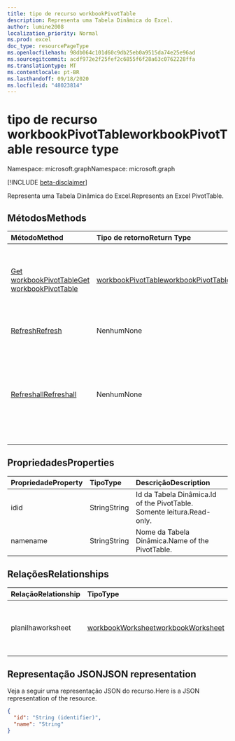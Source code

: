 ```yaml
---
title: tipo de recurso workbookPivotTable
description: Representa uma Tabela Dinâmica do Excel.
author: lumine2008
localization_priority: Normal
ms.prod: excel
doc_type: resourcePageType
ms.openlocfilehash: 98db064c101d60c9db25eb0a9515da74e25e96ad
ms.sourcegitcommit: acdf972e2f25fef2c6855f6f28a63c0762228ffa
ms.translationtype: MT
ms.contentlocale: pt-BR
ms.lasthandoff: 09/18/2020
ms.locfileid: "48023814"
---
```

# <a name="workbookpivottable-resource-type"></a><span data-ttu-id="9ea1b-103">tipo de recurso workbookPivotTable</span><span class="sxs-lookup"><span data-stu-id="9ea1b-103">workbookPivotTable resource type</span></span>

<span data-ttu-id="9ea1b-104">Namespace: microsoft.graph</span><span class="sxs-lookup"><span data-stu-id="9ea1b-104">Namespace: microsoft.graph</span></span>

[!INCLUDE [beta-disclaimer](../../includes/beta-disclaimer.md)]

<span data-ttu-id="9ea1b-105">Representa uma Tabela Dinâmica do Excel.</span><span class="sxs-lookup"><span data-stu-id="9ea1b-105">Represents an Excel PivotTable.</span></span>

## <a name="methods"></a><span data-ttu-id="9ea1b-106">Métodos</span><span class="sxs-lookup"><span data-stu-id="9ea1b-106">Methods</span></span>

| <span data-ttu-id="9ea1b-107">Método</span><span class="sxs-lookup"><span data-stu-id="9ea1b-107">Method</span></span>           | <span data-ttu-id="9ea1b-108">Tipo de retorno</span><span class="sxs-lookup"><span data-stu-id="9ea1b-108">Return Type</span></span>    |<span data-ttu-id="9ea1b-109">Descrição</span><span class="sxs-lookup"><span data-stu-id="9ea1b-109">Description</span></span>|
|:---------------|:--------|:----------|
|[<span data-ttu-id="9ea1b-110">Get workbookPivotTable</span><span class="sxs-lookup"><span data-stu-id="9ea1b-110">Get workbookPivotTable</span></span>](../api/workbookpivottable-get.md) | [<span data-ttu-id="9ea1b-111">workbookPivotTable</span><span class="sxs-lookup"><span data-stu-id="9ea1b-111">workbookPivotTable</span></span>](workbookpivottable.md) |<span data-ttu-id="9ea1b-112">Leia as propriedades e relacionamentos do objeto workbookPivotTable.</span><span class="sxs-lookup"><span data-stu-id="9ea1b-112">Read properties and relationships of workbookPivotTable object.</span></span>|
|[<span data-ttu-id="9ea1b-113">Refresh</span><span class="sxs-lookup"><span data-stu-id="9ea1b-113">Refresh</span></span>](../api/workbookpivottable-refresh.md)|<span data-ttu-id="9ea1b-114">Nenhum</span><span class="sxs-lookup"><span data-stu-id="9ea1b-114">None</span></span>|<span data-ttu-id="9ea1b-115">Atualiza a Tabela Dinâmica.</span><span class="sxs-lookup"><span data-stu-id="9ea1b-115">Refreshes the PivotTable.</span></span> |
|[<span data-ttu-id="9ea1b-116">Refreshall</span><span class="sxs-lookup"><span data-stu-id="9ea1b-116">Refreshall</span></span>](../api/workbookpivottable-refreshall.md)|<span data-ttu-id="9ea1b-117">Nenhum</span><span class="sxs-lookup"><span data-stu-id="9ea1b-117">None</span></span>|<span data-ttu-id="9ea1b-p101">Atualização de todas as tabelas dentro de uma determinada planilha. Observe que esta ação está disponível somente na coleção de tabela dinâmica.</span><span class="sxs-lookup"><span data-stu-id="9ea1b-p101">Refresh all tables within given worksheet. Note that this action is available only on the pivot table collection.</span></span>|

## <a name="properties"></a><span data-ttu-id="9ea1b-120">Propriedades</span><span class="sxs-lookup"><span data-stu-id="9ea1b-120">Properties</span></span>
| <span data-ttu-id="9ea1b-121">Propriedade</span><span class="sxs-lookup"><span data-stu-id="9ea1b-121">Property</span></span>     | <span data-ttu-id="9ea1b-122">Tipo</span><span class="sxs-lookup"><span data-stu-id="9ea1b-122">Type</span></span>   |<span data-ttu-id="9ea1b-123">Descrição</span><span class="sxs-lookup"><span data-stu-id="9ea1b-123">Description</span></span>|
|:---------------|:--------|:----------|
|<span data-ttu-id="9ea1b-124">id</span><span class="sxs-lookup"><span data-stu-id="9ea1b-124">id</span></span>|<span data-ttu-id="9ea1b-125">String</span><span class="sxs-lookup"><span data-stu-id="9ea1b-125">String</span></span>| <span data-ttu-id="9ea1b-126">Id da Tabela Dinâmica.</span><span class="sxs-lookup"><span data-stu-id="9ea1b-126">Id of the PivotTable.</span></span>   <span data-ttu-id="9ea1b-127">Somente leitura.</span><span class="sxs-lookup"><span data-stu-id="9ea1b-127">Read-only.</span></span>|
|<span data-ttu-id="9ea1b-128">name</span><span class="sxs-lookup"><span data-stu-id="9ea1b-128">name</span></span>|<span data-ttu-id="9ea1b-129">String</span><span class="sxs-lookup"><span data-stu-id="9ea1b-129">String</span></span>|<span data-ttu-id="9ea1b-130">Nome da Tabela Dinâmica.</span><span class="sxs-lookup"><span data-stu-id="9ea1b-130">Name of the PivotTable.</span></span>    |

## <a name="relationships"></a><span data-ttu-id="9ea1b-131">Relações</span><span class="sxs-lookup"><span data-stu-id="9ea1b-131">Relationships</span></span>
| <span data-ttu-id="9ea1b-132">Relação</span><span class="sxs-lookup"><span data-stu-id="9ea1b-132">Relationship</span></span> | <span data-ttu-id="9ea1b-133">Tipo</span><span class="sxs-lookup"><span data-stu-id="9ea1b-133">Type</span></span>   |<span data-ttu-id="9ea1b-134">Descrição</span><span class="sxs-lookup"><span data-stu-id="9ea1b-134">Description</span></span>|
|:---------------|:--------|:----------|
|<span data-ttu-id="9ea1b-135">planilha</span><span class="sxs-lookup"><span data-stu-id="9ea1b-135">worksheet</span></span>|[<span data-ttu-id="9ea1b-136">workbookWorksheet</span><span class="sxs-lookup"><span data-stu-id="9ea1b-136">workbookWorksheet</span></span>](workbookworksheet.md)| <span data-ttu-id="9ea1b-137">A planilha que contém a Tabela Dinâmica atual.</span><span class="sxs-lookup"><span data-stu-id="9ea1b-137">The worksheet containing the current PivotTable.</span></span> <span data-ttu-id="9ea1b-138">Somente leitura.</span><span class="sxs-lookup"><span data-stu-id="9ea1b-138">Read-only.</span></span>   |

## <a name="json-representation"></a><span data-ttu-id="9ea1b-139">Representação JSON</span><span class="sxs-lookup"><span data-stu-id="9ea1b-139">JSON representation</span></span>
<span data-ttu-id="9ea1b-140">Veja a seguir uma representação JSON do recurso.</span><span class="sxs-lookup"><span data-stu-id="9ea1b-140">Here is a JSON representation of the resource.</span></span>

<!-- {
  "blockType": "resource",
  "baseType": "microsoft.graph.entity",
  "optionalProperties": [

  ],
  "@odata.type": "microsoft.graph.workbookPivotTable"
}-->

```json
{
  "id": "String (identifier)",
  "name": "String"
}

```


